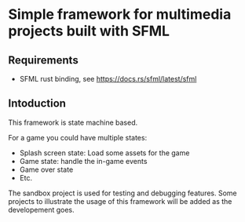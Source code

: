 # Simple framework for multimedia projects built with SFML

## Requirements

- SFML rust binding, see <https://docs.rs/sfml/latest/sfml>

## Intoduction

This framework is state machine based.

For a game you could have multiple states:

- Splash screen state: Load some assets for the game
- Game state: handle the in-game events
- Game over state
- Etc.

The sandbox project is used for testing and debugging features.
Some projects to illustrate the usage of this framework will be added as the developement goes.
